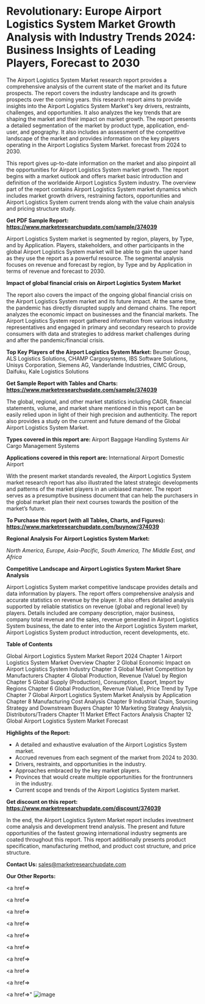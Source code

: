 # Revolutionary: Europe Airport Logistics System Market Growth Analysis with Industry Trends 2024: Business Insights of Leading Players, Forecast to 2030

The Airport Logistics System Market research report provides a comprehensive analysis of the current state of the market and its future prospects. The report covers the industry landscape and its growth prospects over the coming years. this research report aims to provide insights into the Airport Logistics System Market's key drivers, restraints, challenges, and opportunities. It also analyzes the key trends that are shaping the market and their impact on market growth. The report presents a detailed segmentation of the market by product type, application, end-user, and geography. It also includes an assessment of the competitive landscape of the market and provides information on the key players operating in the Airport Logistics System Market. forecast from 2024 to 2030.

This report gives up-to-date information on the market and also pinpoint all the opportunities for Airport Logistics System market growth. The report begins with a market outlook and offers market basic introduction and definition of the worldwide Airport Logistics System industry. The overview part of the report contains Airport Logistics System market dynamics which includes market growth drivers, restraining factors, opportunities and Airport Logistics System current trends along with the value chain analysis and pricing structure study.

<strong><b>Get PDF Sample Report: <a href=https://www.marketresearchupdate.com/sample/374039>https://www.marketresearchupdate.com/sample/374039</a></b></strong>

Airport Logistics System market is segmented by region, players, by Type, and by Application. Players, stakeholders, and other participants in the global Airport Logistics System market will be able to gain the upper hand as they use the report as a powerful resource. The segmental analysis focuses on revenue and forecast by region, by Type and by Application in terms of revenue and forecast to 2030.

<strong><b>Impact of global financial crisis on Airport Logistics System Market</b></strong>

The report also covers the impact of the ongoing global financial crisis on the Airport Logistics System market and its future impact. At the same time, the pandemic has directly disrupted supply and demand chains. The report analyzes the economic impact on businesses and the financial markets. The Airport Logistics System report gathered information from various industry representatives and engaged in primary and secondary research to provide consumers with data and strategies to address market challenges during and after the pandemic/financial crisis.

<strong><b>Top Key Players of the Airport Logistics System Market:
</b></strong>Beumer Group, ALS Logistics Solutions, CHAMP Cargosystems, IBS Software Solutions, Unisys Corporation, Siemens AG, Vanderlande Industries, CIMC Group, Daifuku, Kale Logistics Solutions<strong><b>
</b></strong>

<strong><b>Get Sample Report with Tables and Charts: <a href=https://www.marketresearchupdate.com/sample/374039>https://www.marketresearchupdate.com/sample/374039</a></b></strong>

The global, regional, and other market statistics including CAGR, financial statements, volume, and market share mentioned in this report can be easily relied upon in light of their high precision and authenticity. The report also provides a study on the current and future demand of the Global Airport Logistics System Market.

<strong><b>Types covered in this report are:
</b></strong>Airport Baggage Handling Systems
Air Cargo Management Systems<strong><b>
</b></strong>

<strong><b>Applications covered in this report are:
</b></strong>International Airport
Domestic Airport<strong><b>
</b></strong>

With the present market standards revealed, the Airport Logistics System market research report has also illustrated the latest strategic developments and patterns of the market players in an unbiased manner. The report serves as a presumptive business document that can help the purchasers in the global market plan their next courses towards the position of the market’s future.

<strong><b>To Purchase this report (with all Tables, Charts, and Figures): <a href=https://www.marketresearchupdate.com/buynow/374039>https://www.marketresearchupdate.com/buynow/374039</a></b></strong>

<strong><b>Regional Analysis For Airport Logistics System Market:</b></strong>

<em><i>North America, Europe, Asia-Pacific, South America, The Middle East, and Africa</i></em>

<strong><b>Competitive Landscape and Airport Logistics System Market Share Analysis</b></strong>

Airport Logistics System market competitive landscape provides details and data information by players. The report offers comprehensive analysis and accurate statistics on revenue by the player. It also offers detailed analysis supported by reliable statistics on revenue (global and regional level) by players. Details included are company description, major business, company total revenue and the sales, revenue generated in Airport Logistics System business, the date to enter into the Airport Logistics System market, Airport Logistics System product introduction, recent developments, etc.

<strong><b>Table of Contents</b></strong>

Global Airport Logistics System Market Report 2024
Chapter 1 Airport Logistics System Market Overview
Chapter 2 Global Economic Impact on Airport Logistics System Industry
Chapter 3 Global Market Competition by Manufacturers
Chapter 4 Global Production, Revenue (Value) by Region
Chapter 5 Global Supply (Production), Consumption, Export, Import by Regions
Chapter 6 Global Production, Revenue (Value), Price Trend by Type
Chapter 7 Global Airport Logistics System Market Analysis by Application
Chapter 8 Manufacturing Cost Analysis
Chapter 9 Industrial Chain, Sourcing Strategy and Downstream Buyers
Chapter 10 Marketing Strategy Analysis, Distributors/Traders
Chapter 11 Market Effect Factors Analysis
Chapter 12 Global Airport Logistics System Market Forecast

<strong><b>Highlights of the Report:</b></strong>

- A detailed and exhaustive evaluation of the Airport Logistics System market.
- Accrued revenues from each segment of the market from 2024 to 2030.
- Drivers, restraints, and opportunities in the industry.
- Approaches embraced by the key market players.
- Provinces that would create multiple opportunities for the frontrunners in the industry.
- Current scope and trends of the Airport Logistics System market.

<strong><b>Get discount on this report: <a href=https://www.marketresearchupdate.com/discount/374039>https://www.marketresearchupdate.com/discount/374039</a></b></strong>

In the end, the Airport Logistics System Market report includes investment come analysis and development trend analysis. The present and future opportunities of the fastest growing international industry segments are coated throughout this report. This report additionally presents product specification, manufacturing method, and product cost structure, and price structure.

<strong><b>Contact Us:
</b></strong>sales@marketresearchupdate.com

<strong>Our Other Reports:</strong>

<a href=></a>

<a href=></a>

<a href=></a>

<a href=></a>

<a href=></a>

<a href=></a>

<a href=></a>

<a href=></a>

<a href=></a>

<a href=></a>"
![image](https://github.com/Gayatrikarjule/Market-Analysis-360/assets/97346546/4ea88240-5058-429c-82bd-0840c146bb2b)
